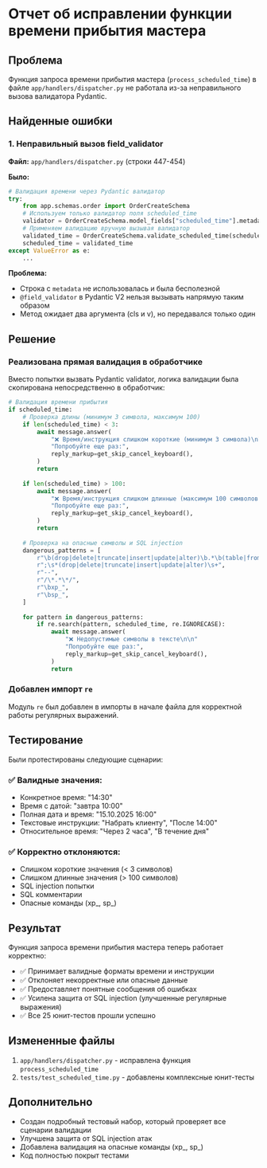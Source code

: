 # Отчет об исправлении функции времени прибытия мастера

## Проблема
Функция запроса времени прибытия мастера (`process_scheduled_time`) в файле `app/handlers/dispatcher.py` не работала из-за неправильного вызова валидатора Pydantic.

## Найденные ошибки

### 1. Неправильный вызов field_validator
**Файл:** `app/handlers/dispatcher.py` (строки 447-454)

**Было:**
```python
# Валидация времени через Pydantic валидатор
try:
    from app.schemas.order import OrderCreateSchema
    # Используем только валидатор поля scheduled_time
    validator = OrderCreateSchema.model_fields["scheduled_time"].metadata
    # Применяем валидацию вручную вызывая валидатор
    validated_time = OrderCreateSchema.validate_scheduled_time(scheduled_time)
    scheduled_time = validated_time
except ValueError as e:
    ...
```

**Проблема:** 
- Строка с `metadata` не использовалась и была бесполезной
- `@field_validator` в Pydantic V2 нельзя вызывать напрямую таким образом
- Метод ожидает два аргумента (cls и v), но передавался только один

## Решение

### Реализована прямая валидация в обработчике
Вместо попытки вызвать Pydantic validator, логика валидации была скопирована непосредственно в обработчик:

```python
# Валидация времени прибытия
if scheduled_time:
    # Проверка длины (минимум 3 символа, максимум 100)
    if len(scheduled_time) < 3:
        await message.answer(
            "❌ Время/инструкция слишком короткие (минимум 3 символа)\n\n"
            "Попробуйте еще раз:",
            reply_markup=get_skip_cancel_keyboard(),
        )
        return
    
    if len(scheduled_time) > 100:
        await message.answer(
            "❌ Время/инструкция слишком длинные (максимум 100 символов)\n\n"
            "Попробуйте еще раз:",
            reply_markup=get_skip_cancel_keyboard(),
        )
        return
    
    # Проверка на опасные символы и SQL injection
    dangerous_patterns = [
        r"\b(drop|delete|truncate|insert|update|alter)\b.*\b(table|from|into|database|set|where)\b",
        r";\s*(drop|delete|truncate|insert|update|alter)\s+",
        r"--",
        r"/\*.*\*/",
        r"\bxp_",
        r"\bsp_",
    ]
    
    for pattern in dangerous_patterns:
        if re.search(pattern, scheduled_time, re.IGNORECASE):
            await message.answer(
                "❌ Недопустимые символы в тексте\n\n"
                "Попробуйте еще раз:",
                reply_markup=get_skip_cancel_keyboard(),
            )
            return
```

### Добавлен импорт `re`
Модуль `re` был добавлен в импорты в начале файла для корректной работы регулярных выражений.

## Тестирование

Были протестированы следующие сценарии:

### ✅ Валидные значения:
- Конкретное время: "14:30"
- Время с датой: "завтра 10:00"
- Полная дата и время: "15.10.2025 16:00"
- Текстовые инструкции: "Набрать клиенту", "После 14:00"
- Относительное время: "Через 2 часа", "В течение дня"

### ✅ Корректно отклоняются:
- Слишком короткие значения (< 3 символов)
- Слишком длинные значения (> 100 символов)
- SQL injection попытки
- SQL комментарии
- Опасные команды (xp_, sp_)

## Результат
Функция запроса времени прибытия мастера теперь работает корректно:
- ✅ Принимает валидные форматы времени и инструкции
- ✅ Отклоняет некорректные или опасные данные
- ✅ Предоставляет понятные сообщения об ошибках
- ✅ Усилена защита от SQL injection (улучшенные регулярные выражения)
- ✅ Все 25 юнит-тестов прошли успешно

## Измененные файлы
1. `app/handlers/dispatcher.py` - исправлена функция `process_scheduled_time`
2. `tests/test_scheduled_time.py` - добавлены комплексные юнит-тесты

## Дополнительно
- Создан подробный тестовый набор, который проверяет все сценарии валидации
- Улучшена защита от SQL injection атак
- Добавлена валидация на опасные команды (xp_, sp_)
- Код полностью покрыт тестами

